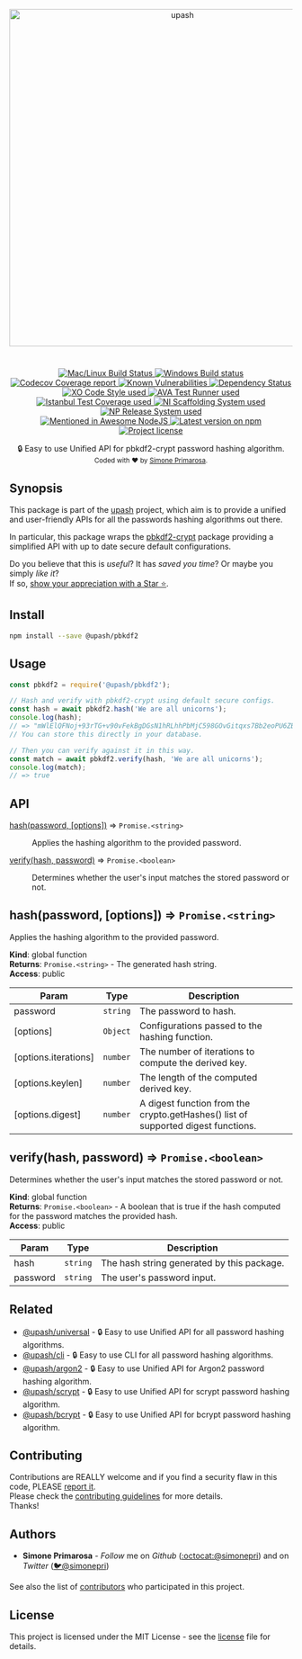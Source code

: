<p align="center">
  <a href="https://github.com/simonepri/upash">
    <img src="https://github.com/simonepri/upash/raw/upash/media/upash.png" alt="upash" width="600"/>
  </a>
</p>
<h1 align="center">
</h1>
<p align="center">
  <!-- CI - TravisCI -->
  <a href="https://travis-ci.org/simonepri/upash-pbkdf2">
    <img src="https://img.shields.io/travis/simonepri/upash-pbkdf2/master.svg?label=MacOS%20%26%20Linux" alt="Mac/Linux Build Status" />
  </a>
  <!-- CI - AppVeyor -->
  <a href="https://ci.appveyor.com/project/simonepri/upash-pbkdf2">
    <img src="https://img.shields.io/appveyor/ci/simonepri/upash-pbkdf2/master.svg?label=Windows" alt="Windows Build status" />
  </a>
  <!-- Coverage - Codecov -->
  <a href="https://codecov.io/gh/simonepri/upash-pbkdf2">
    <img src="https://img.shields.io/codecov/c/github/simonepri/upash-pbkdf2/master.svg" alt="Codecov Coverage report" />
  </a>
  <!-- DM - Snyk -->
  <a href="https://snyk.io/test/github/simonepri/upash-pbkdf2?targetFile=package.json">
    <img src="https://snyk.io/test/github/simonepri/upash-pbkdf2/badge.svg?targetFile=package.json" alt="Known Vulnerabilities" />
  </a>
  <!-- DM - David -->
  <a href="https://david-dm.org/simonepri/upash-pbkdf2">
    <img src="https://david-dm.org/simonepri/upash-pbkdf2/status.svg" alt="Dependency Status" />
  </a>

  <br/>

  <!-- Code Style - XO-Prettier -->
  <a href="https://github.com/xojs/xo">
    <img src="https://img.shields.io/badge/code_style-XO+Prettier-5ed9c7.svg" alt="XO Code Style used" />
  </a>
  <!-- Test Runner - AVA -->
  <a href="https://github.com/avajs/ava">
    <img src="https://img.shields.io/badge/test_runner-AVA-fb3170.svg" alt="AVA Test Runner used" />
  </a>
  <!-- Test Coverage - Istanbul -->
  <a href="https://github.com/istanbuljs/nyc">
    <img src="https://img.shields.io/badge/test_coverage-NYC-fec606.svg" alt="Istanbul Test Coverage used" />
  </a>
  <!-- Init - ni -->
  <a href="https://github.com/simonepri/ni">
    <img src="https://img.shields.io/badge/initialized_with-ni-e74c3c.svg" alt="NI Scaffolding System used" />
  </a>
  <!-- Release - np -->
  <a href="https://github.com/sindresorhus/np">
    <img src="https://img.shields.io/badge/released_with-np-6c8784.svg" alt="NP Release System used" />
  </a>

  <br/>

  <!-- Mentioned - Awesome NodeJS -->
  <a href="https://github.com/sindresorhus/awesome-nodejs#security">
    <img src="https://awesome.re/mentioned-badge.svg" alt="Mentioned in Awesome NodeJS" />
  </a>
  <!-- Version - npm -->
  <a href="https://www.npmjs.com/package/@upash/pbkdf2">
    <img src="https://img.shields.io/npm/v/@upash/pbkdf2.svg" alt="Latest version on npm" />
  </a>
  <!-- License - MIT -->
  <a href="https://github.com/simonepri/upash-pbkdf2/tree/master/license">
    <img src="https://img.shields.io/github/license/simonepri/upash-pbkdf2.svg" alt="Project license" />
  </a>
</p>
<p align="center">
  🔒 Easy to use Unified API for pbkdf2-crypt password hashing algorithm.

  <br/>

  <sub>
    Coded with ❤️ by <a href="#authors">Simone Primarosa</a>.
  </sub>
</p>

## Synopsis
This package is part of the [upash][upash] project,
which aim is to provide a unified and user-friendly APIs for all the passwords
hashing algorithms out there.  

In particular, this package wraps the [pbkdf2-crypt][npm:pbkdf2-crypt]
package providing a simplified API with up to date secure default configurations.

Do you believe that this is *useful*?
It has *saved you time*?
Or maybe you simply *like it*?  
If so, [show your appreciation with a Star ⭐️][start].

## Install
```bash
npm install --save @upash/pbkdf2
```

## Usage
```js
const pbkdf2 = require('@upash/pbkdf2');

// Hash and verify with pbkdf2-crypt using default secure configs.
const hash = await pbkdf2.hash('We are all unicorns');
console.log(hash);
// => "mWlElQFNoj+93rTG+v90vFekBgDGsN1hRLhhPbMjC598GOvGitqxs7Bb2eoPU6ZB54zLYdllfg08FZRTZeL9bg==,zRkZt6xXoVQuyFVuXvrIWf0DqeT0Ac2ex8tkbYVKWYoCGQETCxmMs+tkPCzkaqZjnSzvMGO7ncPooyeKQwb8Og==,10000,64,sha256"
// You can store this directly in your database.

// Then you can verify against it in this way.
const match = await pbkdf2.verify(hash, 'We are all unicorns');
console.log(match);
// => true
```

## API
<dl>
<dt><a href="#hash">hash(password, [options])</a> ⇒ <code>Promise.&lt;string&gt;</code></dt>
<dd><p>Applies the hashing algorithm to the provided password.</p>
</dd>
<dt><a href="#verify">verify(hash, password)</a> ⇒ <code>Promise.&lt;boolean&gt;</code></dt>
<dd><p>Determines whether the user&#39;s input matches the stored password or not.</p>
</dd>
</dl>

<a name="hash"></a>

## hash(password, [options]) ⇒ <code>Promise.&lt;string&gt;</code>
Applies the hashing algorithm to the provided password.

**Kind**: global function  
**Returns**: <code>Promise.&lt;string&gt;</code> - The generated hash string.  
**Access**: public  

| Param | Type | Description |
| --- | --- | --- |
| password | <code>string</code> | The password to hash. |
| [options] | <code>Object</code> | Configurations passed to the hashing function. |
| [options.iterations] | <code>number</code> | The number of iterations to compute the derived key. |
| [options.keylen] | <code>number</code> | The length of the computed derived key. |
| [options.digest] | <code>number</code> | A digest function from the crypto.getHashes() list of supported digest functions. |

<a name="verify"></a>

## verify(hash, password) ⇒ <code>Promise.&lt;boolean&gt;</code>
Determines whether the user's input matches the stored password or not.

**Kind**: global function  
**Returns**: <code>Promise.&lt;boolean&gt;</code> - A boolean that is true if the hash computed for
the password matches the provided hash.  
**Access**: public  

| Param | Type | Description |
| --- | --- | --- |
| hash | <code>string</code> | The hash string generated by this package. |
| password | <code>string</code> | The user's password input. |


## Related
- [@upash/universal][universal] -
🔒 Easy to use Unified API for all password hashing algorithms.
- [@upash/cli][cli] -
🔒 Easy to use CLI for all password hashing algorithms.
- [@upash/argon2][argon2] -
🔒 Easy to use Unified API for Argon2 password hashing algorithm.
- [@upash/scrypt][scrypt] -
🔒 Easy to use Unified API for scrypt password hashing algorithm.
- [@upash/bcrypt][bcrypt] -
🔒 Easy to use Unified API for bcrypt password hashing algorithm.

## Contributing
Contributions are REALLY welcome and if you find a security flaw in this code,
PLEASE [report it][new issue].  
Please check the [contributing guidelines][contributing] for more details.  
Thanks!

## Authors
- **Simone Primarosa** - *Follow* me on
*Github* ([:octocat:@simonepri][github:simonepri]) and on
*Twitter* ([🐦@simonepri][twitter:simonepri])

See also the list of [contributors][contributors] who participated in this project.

## License
This project is licensed under the MIT License - see the [license][license] file for details.

<!-- Links -->
[upash]: https://github.com/simonepri/upash

[start]: https://github.com/simonepri/upash-pbkdf2#start-of-content
[new issue]: https://github.com/simonepri/upash-pbkdf2/issues/new
[contributors]: https://github.com/simonepri/upash-pbkdf2/contributors

[license]: https://github.com/simonepri/upash-pbkdf2/tree/master/license
[contributing]: https://github.com/simonepri/upash-pbkdf2/tree/master/.github/contributing.md

[universal]: https://github.com/simonepri/upash-universal
[cli]: https://github.com/simonepri/upash-cli
[argon2]: https://github.com/simonepri/upash-argon2
[scrypt]: https://github.com/simonepri/upash-scrypt
[bcrypt]: https://github.com/simonepri/upash-bcrypt

[npm:pbkdf2-crypt]: https://www.npmjs.com/package/pbkdf2-crypt

[github:simonepri]: https://github.com/simonepri
[twitter:simonepri]: http://twitter.com/intent/user?screen_name=simoneprimarosa
